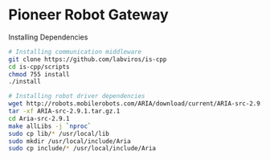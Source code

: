 Pioneer Robot Gateway
===================

Installing Dependencies

```bash
# Installing communication middleware
git clone https://github.com/labviros/is-cpp
cd is-cpp/scripts
chmod 755 install
./install

# Installing robot driver dependencies
wget http://robots.mobilerobots.com/ARIA/download/current/ARIA-src-2.9.1.tar.gz
tar -xf ARIA-src-2.9.1.tar.gz.1
cd Aria-src-2.9.1
make allLibs -j `nproc`
sudo cp lib/* /usr/local/lib
sudo mkdir /usr/local/include/Aria
sudo cp include/* /usr/local/include/Aria
```